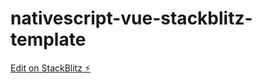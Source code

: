 # nativescript-vue-stackblitz-template

[Edit on StackBlitz ⚡️](https://stackblitz.com/edit/nativescript-stackblitz-templates-yvu2nl)